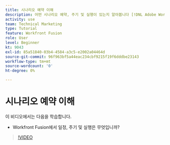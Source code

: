 ```yaml
---
title: 시나리오 예약 이해
description: 어떤 시나리오 예약, 주기 및 실행이 있는지 알아봅니다 [!DNL Adobe Workfront Fusion].
activity: use
team: Technical Marketing
type: Tutorial
feature: Workfront Fusion
role: User
level: Beginner
kt: 9043
exl-id: 85a51840-03b4-4584-a3c5-e2002a04464d
source-git-commit: 96f963bf5a44eac234cbf9215f19f6dddbe23143
workflow-type: tm+mt
source-wordcount: '0'
ht-degree: 0%

---
```


# 시나리오 예약 이해

이 비디오에서는 다음을 학습합니다.

* Workfront Fusion에서 일정, 주기 및 실행은 무엇입니까?

>[!VIDEO](https://video.tv.adobe.com/v/335284/?quality=12)
